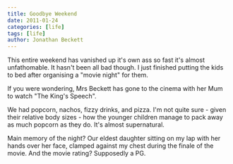 ```yaml
---
title: Goodbye Weekend
date: 2011-01-24
categories: [life]
tags: [life]
author: Jonathan Beckett
---
```


This entire weekend has vanished up it's own ass so fast it's almost unfathomable. It hasn't been all bad though. I just finished putting the kids to bed after organising a "movie night" for them.

If you were wondering, Mrs Beckett has gone to the cinema with her Mum to watch "The King's Speech".

We had popcorn, nachos, fizzy drinks, and pizza. I'm not quite sure - given their relative body sizes - how the younger children manage to pack away as much popcorn as they do. It's almost supernatural.

Main memory of the night? Our eldest daughter sitting on my lap with her hands over her face, clamped against my chest during the finale of the movie. And the movie rating? Supposedly a PG.